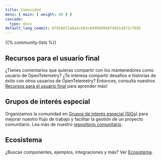 ```yaml
---
title: Comunidad
menu: { main: { weight: 40 } }
cascade:
  type: docs
default_lang_commit: 6f926672a0a4cb03c0899d9990f4851d872cf685
---
```


{{% community-lists %}}

## Recursos para el usuario final

¿Tienes comentarios que quieras compartir con los mantenedores como usuario de
OpenTelemetry? ¿Te interesa compartir desafíos e historias de éxito con otros
usuarios de OpenTelemetry? Entonces, consulta nuestros
[Recursos para el usuario final](/community/end-user/) para aprender más!

## Grupos de interés especial

Organizamos la comunidad en
[Grupos de interés especial (SIGs)](https://github.com/open-telemetry/community#special-interest-groups)
para mejorar nuestro flujo de trabajo y facilitar la gestión de un proyecto
comunitario. Lea más de nuestro
[repositorio comunitario](https://github.com/open-telemetry/community).

## Ecosistema

¿Buscas componentes, ejemplos, integraciones y más? Ver
[Ecosistema](/ecosystem/).

